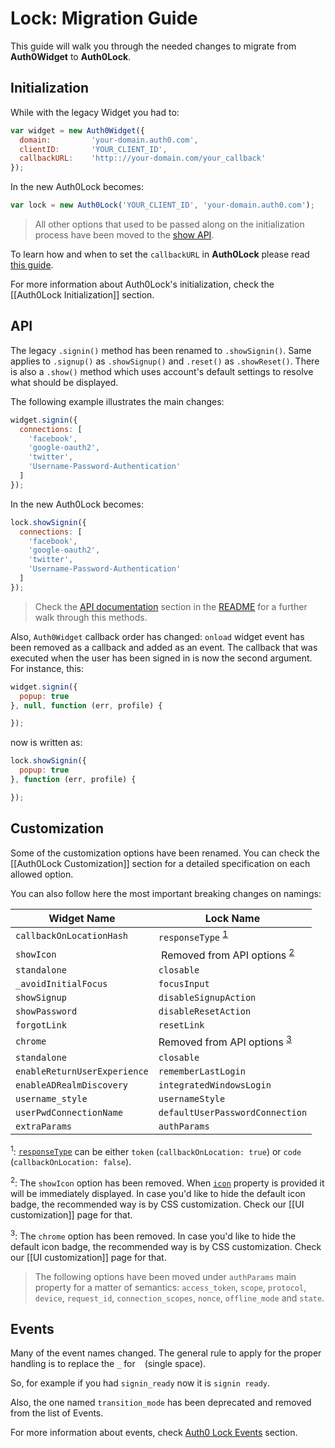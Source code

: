 # Lock: Migration Guide

This guide will walk you through the needed changes to migrate from **Auth0Widget** to **Auth0Lock**.

## Initialization

While with the legacy Widget you had to:

```js
var widget = new Auth0Widget({
  domain:         'your-domain.auth0.com',
  clientID:       'YOUR_CLIENT_ID',
  callbackURL:    'http:://your-domain.com/your_callback'
});
```

In the new Auth0Lock becomes:

```js
var lock = new Auth0Lock('YOUR_CLIENT_ID', 'your-domain.auth0.com');
```
> All other options that used to be passed along on the initialization process have been moved to the [show API](#api).

To learn how and when to set the `callbackURL` in **Auth0Lock** please read [this guide][callbackurl-link].

For more information about Auth0Lock's initialization, check the [[Auth0Lock Initialization]] section.

## API

The legacy `.signin()` method has been renamed to `.showSignin()`. Same applies to `.signup()` as `.showSignup()` and `.reset()` as `.showReset()`. There is also a `.show()` method which uses account's default settings to resolve what should be displayed.

The following example illustrates the main changes:

```js
widget.signin({
  connections: [
    'facebook',
    'google-oauth2',
    'twitter',
    'Username-Password-Authentication'
  ]
});
```

In the new Auth0Lock becomes:

```js
lock.showSignin({
  connections: [
    'facebook',
    'google-oauth2',
    'twitter',
    'Username-Password-Authentication'
  ]
});
```
> Check the [API documentation][api-readme-url] section in the [README][readme-url] for a further walk through this methods.

Also, `Auth0Widget` callback order has changed: `onload` widget event has been removed as a callback and added as an event. The callback that was executed when the user has been signed in is now the second argument. For instance, this:

```js
widget.signin({
  popup: true
}, null, function (err, profile) {

});
```

now is written as:

```js
lock.showSignin({
  popup: true
}, function (err, profile) {

});
```

## Customization

Some of the customization options have been renamed. You can check the [[Auth0Lock Customization]] section for a detailed specification on each allowed option.

You can also follow here the most important breaking changes on namings:

Widget Name                   | Lock Name
------------------------------|-------------------------------------------------------
`callbackOnLocationHash`      | `responseType` <sup>[1](#response-type-ref)</sup>
`showIcon`                    | Removed from API options <sup>[2](#show-icon-ref)</sup>
`standalone`                  | `closable`
`_avoidInitialFocus`          | `focusInput`
`showSignup`                  | `disableSignupAction`
`showPassword`                | `disableResetAction`
`forgotLink`                  | `resetLink`
`chrome`                      | Removed from API options <sup>[3](#chrome-ref)</sup>
`standalone`                  | `closable`
`enableReturnUserExperience`  | `rememberLastLogin`
`enableADRealmDiscovery`      | `integratedWindowsLogin`
`username_style`              | `usernameStyle`
`userPwdConnectionName`       | `defaultUserPasswordConnection`
`extraParams`                 | `authParams`

<a name="response-type-ref"></a> <sup>1</sup>: [`responseType`][responseType] can be either `token` (`callbackOnLocation: true`) or `code` (`callbackOnLocation: false`).

<a name="show-icon-ref"></a> <sup>2</sup>: The `showIcon` option has been removed. When [`icon`][icon] property is provided it will be immediately displayed. In case you'd like to hide the default icon badge, the recommended way is by CSS customization. Check our [[UI customization]] page for that.

<a name="chrome-ref"></a> <sup>3</sup>: The `chrome` option has been removed. In case you'd like to hide the default icon badge, the recommended way is by CSS customization. Check our [[UI customization]] page for that.

> The following options have been moved under `authParams` main property for a matter of semantics: `access_token`, `scope`, `protocol`, `device`, `request_id`, `connection_scopes`, `nonce`, `offline_mode` and `state`.


## Events

Many of the event names changed. The general rule to apply for the proper handling is to replace the `_` for ` ` (single space).

So, for example if you had `signin_ready` now it is `signin ready`.

Also, the one named `transition_mode` has been deprecated and removed from the list of Events.

For more information about events, check [Auth0 Lock Events](/libraries/lock/events) section.


<!-- Links -->
[readme-url]: /libraries/lock
[api-readme-url]:/libraries/lock#api
[responseType]: /libraries/lock/customization#responsetype-boolean
[icon]: /libraries/lock/customization#icon-string
[callbackurl-link]: /libraries/lock/customization#callbackurl-string

